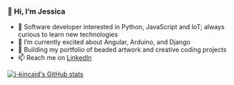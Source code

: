 ### 👋 Hi, I’m Jessica
- 👀  Software developer interested in Python, JavaScript and IoT; always curious to learn new technologies
- 🌱  I’m currently excited about Angular, Arduino, and Django
- 💞️  Building my portfolio of beaded artwork and creative coding projects
- 📫  Reach me on <a href="https://www.linkedin.com/in/jessicakincaid" target="_blank">LinkedIn</a>


[![j-kincaid's GitHub stats](https://github-readme-stats.vercel.app/api?username=j-kincaid)](https://github.com/j-kincaid/show_icons=true&theme=transparentgithub-readme-stats) 


